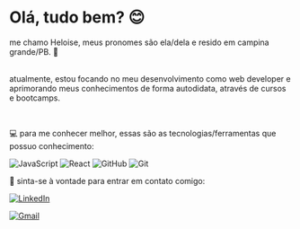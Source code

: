 <h1>Olá, tudo bem? 😊</h1>

<p>me chamo Heloise, meus pronomes são ela/dela e resido em campina grande/PB. 📍

<br>atualmente, estou focando no meu desenvolvimento como web developer e aprimorando meus conhecimentos de forma autodidata, através de cursos e bootcamps.

​

💻 para me conhecer melhor, essas são as tecnologias/ferramentas que possuo conhecimento:

![JavaScript](https://img.shields.io/badge/javascript-%23323330.svg?style=for-the-badge&logo=javascript&logoColor=%23F7DF1E)
![React](https://img.shields.io/badge/react-%2320232a.svg?style=for-the-badge&logo=react&logoColor=%2361DAFB)
![GitHub](https://img.shields.io/badge/github-%23121011.svg?style=for-the-badge&logo=github&logoColor=white)
![Git](https://img.shields.io/badge/git-%23F05033.svg?style=for-the-badge&logo=git&logoColor=white)
​

💌 sinta-se à vontade para entrar em contato comigo:

<a href="https://www.linkedin.com/in/heloise-pontes-de-macedo-8339a5133/">![LinkedIn](https://img.shields.io/badge/linkedin-%230077B5.svg?style=for-the-badge&logo=linkedin&logoColor=white)</a>

<a href="mailto: heloisepontes@gmail.com">![Gmail](https://img.shields.io/badge/Microsoft_Outlook-0078D4?style=for-the-badge&logo=microsoft-outlook&logoColor=white)</a>
